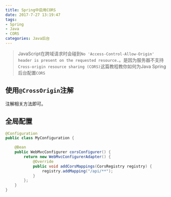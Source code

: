 ```yaml
---
title: Spring中启用CORS
date: 2017-7-27 13:19:47
tags: 
- Spring
- Java
- CORS
categories: Java后台
---
```


> JavaScript在跨域请求时会碰到`No 'Access-Control-Allow-Origin' header is present on the requested resource.`。是因为服务器不支持`Cross-origin resource sharing (CORS)`这篇教程教你如何为Java Spring后台配置`CORS`

<!--more-->

## 使用`@CrossOrigin`注解

注解相关方法即可。

## 全局配置

```java
@Configuration
public class MyConfiguration {

    @Bean
    public WebMvcConfigurer corsConfigurer() {
        return new WebMvcConfigurerAdapter() {
            @Override
            public void addCorsMappings(CorsRegistry registry) {
                registry.addMapping("/api/**");
            }
        };
    }
}
```